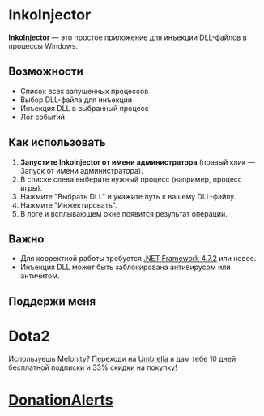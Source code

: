 # InkoInjector

**InkoInjector** — это простое приложение для инъекции DLL-файлов в процессы Windows.

## Возможности
- Список всех запущенных процессов
- Выбор DLL-файла для инъекции
- Инъекция DLL в выбранный процесс
- Лог событий

## Как использовать
1. **Запустите InkoInjector от имени администратора** (правый клик — Запуск от имени администратора).
2. В списке слева выберите нужный процесс (например, процесс игры).
3. Нажмите "Выбрать DLL" и укажите путь к вашему DLL-файлу.
4. Нажмите "Инжектировать".
5. В логе и всплывающем окне появится результат операции.

## Важно
- Для корректной работы требуется [.NET Framework 4.7.2](https://support.microsoft.com/en-us/topic/microsoft-net-framework-4-7-2-offline-installer-for-windows-05a72734-2127-a15d-50cf-daf56d5faec2) или новее.
- Инъекция DLL может быть заблокирована антивирусом или античитом.

## Поддержи меня
# Dota2
Используешь Melonity? Переходи на [Umbrella](https://uc.zone/?referrer=Inko) я дам тебе 10 дней бесплатной подписки и 33% скидки на покупку!
# [DonationAlerts](https://www.donationalerts.com/r/maskitodmitriy)
